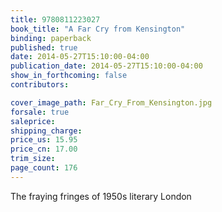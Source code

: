 ```yaml
---
title: 9780811223027
book_title: "A Far Cry from Kensington"
binding: paperback
published: true
date: 2014-05-27T15:10:00-04:00
publication_date: 2014-05-27T15:10:00-04:00
show_in_forthcoming: false
contributors:

cover_image_path: Far_Cry_From_Kensington.jpg
forsale: true
saleprice:
shipping_charge:
price_us: 15.95
price_cn: 17.00
trim_size:
page_count: 176
---
```

The fraying fringes of 1950s literary London

